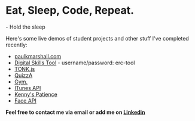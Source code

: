 # Eat, Sleep, Code, Repeat. 

\- Hold the sleep

Here's some live demos of student projects and other stuff I've completed recently:

- [paulkmarshall.com](https://paulkmarshall.com/)
- [Digital Skills Tool](https://erc-tool.herokuapp.com/) - username/password: erc-tool
- [TONK.js](https://tonkjs.herokuapp.com/)
- [QuizzA](https://quizza-trivia-game.herokuapp.com/)
- [Gym.](https://gym-app-sinatra.herokuapp.com/)
- [ITunes API](https://itunes-api-app.herokuapp.com/)
- [Kenny's Patience](https://kennys-patience.herokuapp.com/)
- [Face API](https://face-api-app.herokuapp.com/)

**Feel free to contact me via email or add me on [Linkedin](https://www.linkedin.com/in/craig-t-barratt/)**
